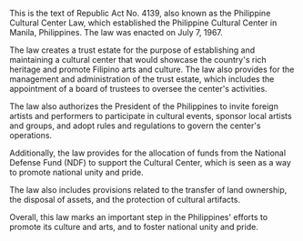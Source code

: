 This is the text of Republic Act No. 4139, also known as the Philippine Cultural Center Law, which established the Philippine Cultural Center in Manila, Philippines. The law was enacted on July 7, 1967.

The law creates a trust estate for the purpose of establishing and maintaining a cultural center that would showcase the country's rich heritage and promote Filipino arts and culture. The law also provides for the management and administration of the trust estate, which includes the appointment of a board of trustees to oversee the center's activities.

The law also authorizes the President of the Philippines to invite foreign artists and performers to participate in cultural events, sponsor local artists and groups, and adopt rules and regulations to govern the center's operations.

Additionally, the law provides for the allocation of funds from the National Defense Fund (NDF) to support the Cultural Center, which is seen as a way to promote national unity and pride.

The law also includes provisions related to the transfer of land ownership, the disposal of assets, and the protection of cultural artifacts.

Overall, this law marks an important step in the Philippines' efforts to promote its culture and arts, and to foster national unity and pride.